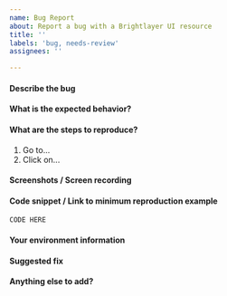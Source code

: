 ```yaml
---
name: Bug Report
about: Report a bug with a Brightlayer UI resource
title: ''
labels: 'bug, needs-review'
assignees: ''

---
```


#### Describe the bug

#### What is the expected behavior?

#### What are the steps to reproduce?
1. Go to...
2. Click on...

#### Screenshots / Screen recording

#### Code snippet / Link to minimum reproduction example
<!-- Please include a minimum code snippet (if relevant) that shows the bug, or link to a codesandbox or other running example where it can be observed -->
```
CODE HERE
```

#### Your environment information
<!-- Describe any relevant environment information (e.g., Operating System, Library version number, browser used, etc.) where the issue was discovered -->

#### Suggested fix
<!-- If you have a suggestion for what might be causing the issue or where to look as a starting point, please mention it here -->

#### Anything else to add?
